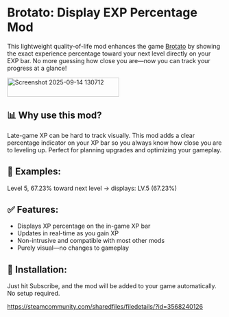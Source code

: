 # Brotato: Display EXP Percentage Mod
This lightweight quality-of-life mod enhances the game [Brotato](https://store.steampowered.com/app/1942280/Brotato/) by showing the exact experience percentage toward your next level directly on your EXP bar. No more guessing how close you are—now you can track your progress at a glance!

<img width="261" height="44" alt="Screenshot 2025-09-14 130712" src="https://github.com/user-attachments/assets/b4301040-a3f7-4c9f-9c2a-85c61853c02d" />

## 📊 Why use this mod?
Late-game XP can be hard to track visually. This mod adds a clear percentage indicator on your XP bar so you always know how close you are to leveling up. Perfect for planning upgrades and optimizing your gameplay.

## 🔢 Examples:
Level 5, 67.23% toward next level → displays: LV.5 (67.23%)

## ✅ Features:
- Displays XP percentage on the in-game XP bar
- Updates in real-time as you gain XP
- Non-intrusive and compatible with most other mods
- Purely visual—no changes to gameplay

## 🔧 Installation:
Just hit Subscribe, and the mod will be added to your game automatically. No setup required.

https://steamcommunity.com/sharedfiles/filedetails/?id=3568240126
